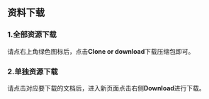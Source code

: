## 资料下载

### 1.全部资源下载
请点右上角绿色图标后，点击**Clone or download**下载压缩包即可。

### 2.单独资源下载
请点击对应要下载的文档后，进入新页面点击右侧**Download**进行下载。
